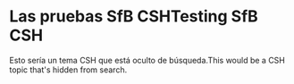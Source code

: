 # <a name="testing-sfb-csh"></a><span data-ttu-id="c1e99-101">Las pruebas SfB CSH</span><span class="sxs-lookup"><span data-stu-id="c1e99-101">Testing SfB CSH</span></span>

<span data-ttu-id="c1e99-102">Esto sería un tema CSH que está oculto de búsqueda.</span><span class="sxs-lookup"><span data-stu-id="c1e99-102">This would be a CSH topic that's hidden from search.</span></span>


